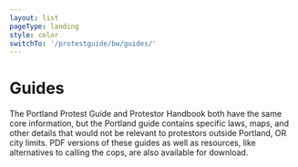 ```yaml
---
layout: list
pageType: landing
style: color
switchTo: '/protestguide/bw/guides/'
---
```


# Guides

The Portland Protest Guide and Protestor Handbook both have the same core information, but the Portland guide contains specific laws, maps, and other details that would not be relevant to protestors outside Portland, OR city limits. PDF versions of these guides as well as resources, like alternatives to calling the cops, are also available for download.

